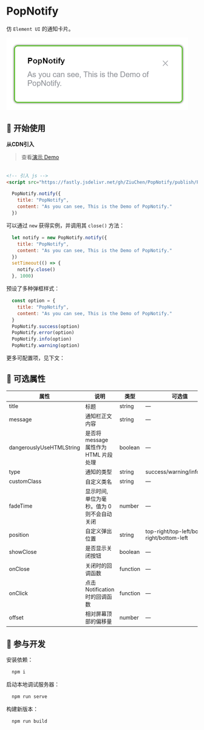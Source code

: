 # PopNotify

仿 `Element UI` 的通知卡片。

![image](./docs/image.png)

## 🚀 开始使用

**从CDN引入**

> 查看[演示 Demo](https://ziuchen.github.io/PopNotify/demo/Demo.html)

```html

<!-- 引入 js -->
<script src="https://fastly.jsdelivr.net/gh/ZiuChen/PopNotify/publish/PopNotify.min.js"></script>
```

```js
  PopNotify.notify({
    title: "PopNotify",
    content: "As you can see, This is the Demo of PopNotify."
  })
```

可以通过 `new` 获得实例，并调用其 `close()` 方法：

```js
  let notify = new PopNotify.notify({
    title: "PopNotify",
    content: "As you can see, This is the Demo of PopNotify."
  })
  setTimeout(() => {
    notify.close()
  }, 1000)
```

预设了多种弹框样式：

```js
  const option = {
    title: "PopNotify",
    content: "As you can see, This is the Demo of PopNotify."
  }
  PopNotify.success(option)
  PopNotify.error(option)
  PopNotify.info(option)
  PopNotify.warning(option)
```

更多可配置项，见下文：

## 📌 可选属性

| 属性                     | 说明                                        | 类型     | 可选值                                      | 默认值             |      |
| ------------------------ | ------------------------------------------- | -------- | ------------------------------------------- | ------------------ | ---- |
| title                    | 标题                                        | string   | —                                           | —                  |      |
| message                  | 通知栏正文内容                              | string   | —                                           | —                  |      |
| dangerouslyUseHTMLString | 是否将 message 属性作为 HTML 片段处理       | boolean  | —                                           | false              |      |
| type                     | 通知的类型                                  | string   | success/warning/info/error                  | info               |      |
| customClass              | 自定义类名                                  | string   | —                                           | undefined          |      |
| fadeTime                 | 显示时间, 单位为毫秒。值为 0 则不会自动关闭 | number   | —                                           | 4500               |      |
| position                 | 自定义弹出位置                              | string   | top-right/top-left/bottom-right/bottom-left | top-right          |      |
| showClose                | 是否显示关闭按钮                            | boolean  | —                                           | true               |      |
| onClose                  | 关闭时的回调函数                            | function | —                                           | () => {}           |      |
| onClick                  | 点击 Notification 时的回调函数              | function | —                                           | ()=>{this.close()} |      |
| offset                   | 相对屏幕顶部的偏移量                        | number   | —                                           | 0                  |      |

## 🚚 参与开发

安装依赖：

```sh
  npm i
```

启动本地调试服务器：

```sh
  npm run serve
```

构建新版本：

```sh
  npm run build
```